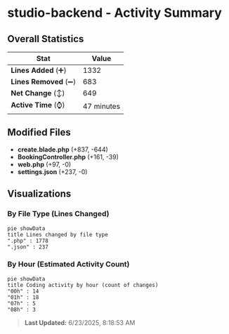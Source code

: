 # studio-backend - Activity Summary 

## Overall Statistics

| Stat                   | Value                                                             |
| ---------------------- | ----------------------------------------------------------------- |
| **Lines Added** (➕)   | 1332                                          |
| **Lines Removed** (➖) | 683                                        |
| **Net Change** (↕)    | 649                |
| **Active Time** (⌚)   | 47 minutes |


## Modified Files
- **create.blade.php** (+837, -644)
- **BookingController.php** (+161, -39)
- **web.php** (+97, -0)
- **settings.json** (+237, -0)

## Visualizations

### By File Type (Lines Changed)

```mermaid
pie showData
title Lines changed by file type
".php" : 1778
".json" : 237
```

### By Hour (Estimated Activity Count)

```mermaid
pie showData
title Coding activity by hour (count of changes)
"00h" : 14
"01h" : 18
"07h" : 5
"08h" : 3
```


> **Last Updated:** 6/23/2025, 8:18:53 AM